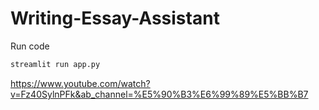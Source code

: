 # Writing-Essay-Assistant
Run code
```python
streamlit run app.py
```



https://www.youtube.com/watch?v=Fz40SylnPFk&ab_channel=%E5%90%B3%E6%99%89%E5%BB%B7
